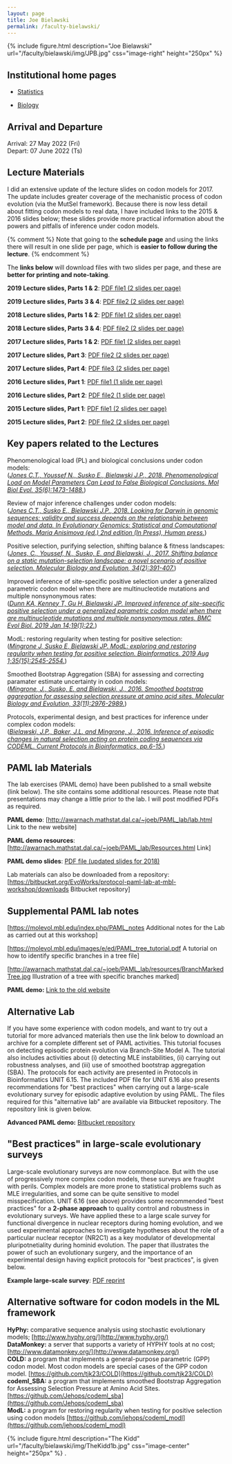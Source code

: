 ```yaml
---
layout: page
title: Joe Bielawski
permalink: /faculty-bielawski/
---
```

{% include figure.html description="Joe Bielawski" url="/faculty/bielawski/img/JPB.jpg" css="image-right" height="250px" %}
## Institutional home pages

* [Statistics](http://www.mscs.dal.ca/Faculty/bielawski.html)

* [Biology](http://www.bielawski.info)

## Arrival and Departure

Arrival: 27 May 2022 (Fri)<br>
Depart:  07 June 2022 (Ts)

## Lecture Materials

I did an extensive update of the lecture slides on codon models for 2017. The update includes greater coverage of the mechanistic process of codon evolution (via the MutSel framework).  Because there is now less detail about fitting codon models to real data, I have included links to the 2015 & 2016 slides below; these slides provide more practical information about the powers and pitfalls of inference under codon models.

{% comment %}
Note that going to the **schedule page** and using the links there will result in one slide per page, which is **easier to follow during the lecture**.
{% endcomment %}

The **links below** will download files with two slides per page, and these are **better for printing and note-taking**.

**2019 Lecture slides, Parts 1 & 2**: [PDF file1 (2 slides per page)](http://awarnach.mathstat.dal.ca/~joeb/PAML_lab/slides/WH2019_Parts1and2_handouts.pdf)

**2019 Lecture slides, Parts 3 & 4**: [PDF file2 (2 slides per page)](http://awarnach.mathstat.dal.ca/~joeb/PAML_lab/slides/WH2019_Parts3and4_handouts.pdf)


**2018 Lecture slides, Parts 1 & 2**: [PDF file1 (2 slides per page)](http://awarnach.mathstat.dal.ca/~joeb/PAML_lab/slides/WH2018_Parts1and2_Handouts.pdf)

**2018 Lecture slides, Parts 3 & 4**: [PDF file2 (2 slides per page)](http://awarnach.mathstat.dal.ca/~joeb/PAML_lab/slides/WH2018_Part3and4_handouts.pdf)


**2017 Lecture slides, Parts 1 & 2**: [PDF file1 (2 slides per page)](http://awarnach.mathstat.dal.ca/~joeb/PAML_lab/slides/WH2017_Parts1and2.pdf)

**2017 Lecture slides, Part 3**: [PDF file2 (2 slides per page)](http://awarnach.mathstat.dal.ca/~joeb/PAML_lab/slides/WH2017_Part3.pdf)

**2017 Lecture slides, Part 4**: [PDF file3 (2 slides per page)](http://awarnach.mathstat.dal.ca/~joeb/PAML_lab/slides/WH2017_Part4.pdf)


**2016 Lecture slides, Part 1**: [PDF file1 (1 slide per page)](http://awarnach.mathstat.dal.ca/~joeb/PAML_lab/slides/WH2016_lecture_Parts1and2_FullPage.pdf)

**2016 Lecture slides, Part 2**: [PDF file2 (1 slide per page)](http://awarnach.mathstat.dal.ca/~joeb/PAML_lab/slides/WH2016_lecture_Part3.pdf)

**2015 Lecture slides, Part 1**: [PDF file1 (2 slides per page)](http://awarnach.mathstat.dal.ca/~joeb/PAML_lab/slides/Lecture_WH2015_Part1_2slidesPage.pdf)

**2015 Lecture slides, Part 2**: [PDF file2 (2 slides per page)](http://awarnach.mathstat.dal.ca/~joeb/PAML_lab/slides/Lecture_WH2015_Part2_2slidesPage.pdf)


## Key papers related to the Lectures

Phenomenological load (PL) and biological conclusions under codon models:<br>
(_[Jones C.T., Youssef N., Susko E., Bielawski J.P., 2018. Phenomenological Load on Model Parameters Can Lead to False Biological Conclusions. Mol Biol Evol. 35(6):1473-1488.](http://awarnach.mathstat.dal.ca/~joeb/PAML_lab/resources/Jones_PL_MBE2018.pdf)_)


Review of major inference challenges under codon models:<br>
(_[Jones C.T., Susko E., Bielawski J.P.,  2018. Looking for Darwin in genomic sequences: validity and success depends on the relationship between model and data. In Evolutionary Genomics: Statistical and Computational Methods. Maria Anisimova (ed.) 2nd edition (In Press), Human press.](http://awarnach.mathstat.dal.ca/~joeb/PAML_lab/resources/JonesSuskoBielawski_InPress.pdf)_)

Positive selection, purifying selection, shifting balance & fitness landscapes:<br>
(_[Jones, C., Youssef, N., Susko, E. and Bielawski, J., 2017.  Shifting balance on a static mutation-selection landscape: a novel scenario of positive selection. Molecular Biology and Evolution, 34(2):391-407.](http://awarnach.mathstat.dal.ca/~joeb/PAML_lab/resources/ShiftBalance_MBE_2016.pdf)_)

Improved inference of site-specific positive selection under a generalized parametric codon model when there are
multinucleotide mutations and multiple nonsynonymous rates: <br>
(_[Dunn KA, Kenney T, Gu H, Bielawski JP. Improved inference of site-specific positive selection under a generalized parametric codon model when there are multinucleotide mutations and multiple nonsynonymous rates. BMC Evol Biol. 2019 Jan 14;19(1):22.](https://bmcevolbiol.biomedcentral.com/articles/10.1186/s12862-018-1326-7)_)

ModL: restoring regularity when testing for positive selection: <br>
(_[Mingrone J, Susko E, Bielawski JP. ModL: exploring and restoring regularity when testing for positive selection. Bioinformatics. 2019 Aug 1;35(15):2545-2554.](https://academic.oup.com/bioinformatics/article/35/15/2545/5239994)_)

Smoothed Bootstrap Aggregation (SBA) for assessing and correcting paramater estimate uncertainty in codon models:<br>
(_[Mingrone, J., Susko, E. and Bielawski, J., 2016. Smoothed bootstrap aggregation for assessing selection pressure at amino acid sites. Molecular Biology and Evolution, 33(11):2976-2989.](http://awarnach.mathstat.dal.ca/~joeb/PAML_lab/resources/Mingrone_SBA_MBE2016.pdf)_)

Protocols, experimental design, and best practices for inference under complex codon models:<br>
(_[Bielawski, J.P., Baker, J.L. and Mingrone, J., 2016. Inference of episodic changes in natural selection acting on protein coding sequences via CODEML. Current Protocols in Bioinformatics, pp.6-15.](http://awarnach.mathstat.dal.ca/~joeb/PAML_lab/resources/UNIT6.15.pdf)_)

## PAML lab Materials

The lab exercises (PAML demo) have been published to a small website (link below). The site contains some additional resources. Please note that presentations may change a little prior to the lab. I will post modified PDFs as required. 

**PAML demo**: [http://awarnach.mathstat.dal.ca/~joeb/PAML_lab/lab.html Link to the new website]

**PAML demo resources**: [http://awarnach.mathstat.dal.ca/~joeb/PAML_lab/Resources.html Link]

**PAML demo slides**: [PDF file (updated slides for 2018)](http://awarnach.mathstat.dal.ca/~joeb/PAML_lab/resources/pamlDEMO_slides.pdf)

Lab materials can also be downloaded from a repository: [https://bitbucket.org/EvoWorks/protocol-paml-lab-at-mbl-workshop/downloads Bitbucket repository]


## Supplemental PAML lab notes

[https://molevol.mbl.edu/index.php/PAML_notes Additional notes for the Lab as carried out at this workshop]

[https://molevol.mbl.edu/images/e/ed/PAML_tree_tutorial.pdf A tutorial on how to identify specific branches in a tree file]

[http://awarnach.mathstat.dal.ca/~joeb/PAML_lab/resources/BranchMarkedTree.jpg Illustration of a tree with specific branches marked]

**PAML demo:** [Link to the old website](http://awarnach.mathstat.dal.ca/~joeb/PAML_lab_old/lab.html)

## Alternative Lab

If you have some experience with codon models, and want to try out a tutorial for more advanced materials then use the link below to download an archive for a complete different set of PAML activities.  This tutorial focuses on detecting episodic protein evolution via Branch-Site Model A.  The tutorial also includes activities about (i) detecting MLE instabilities, (ii) carrying out robustness analyses, and (iii) use of smoothed bootstrap aggregation (SBA).  The protocols for each activity are presented in Protocols in Bioinformatics UNIT 6.15.  The included PDF file for UNIT 6.16 also presents recommendations for "best practices" when carrying out a large-scale evolutionary survey for episodic adaptive evolution by using PAML.  The files required for this "alternative lab" are available via Bitbucket repository.  The repository link is given below.

**Advanced PAML demo:** [Bitbucket repository](https://bitbucket.org/EvoWorks/protocol-inference-of-episodic-selection/downloads)

## "Best practices" in large-scale evolutionary surveys

Large-scale evolutionary surveys are now commonplace. But with the use of progressively more complex codon models, these surveys are fraught with perils. Complex models are more prone to statistical problems such as MLE irregularities, and some can be quite sensitive to model misspecification.  UNIT 6.16 (see above) provides some recommended "best practices" for a **2-phase approach** to quality control and robustness in evolutionary surveys.  We have applied these to a large scale survey for functional divergence in nuclear receptors during homing evolution, and we used experimental approaches to investigate hypotheses about the role of a particular nuclear receptor (NR2C1) as a key modulator of developmental pluripotnetiality during hominid evolution. The paper that illustrates the power of such an evolutionary surgery, and the importance of an experimental design having explicit protocols for "best practices", is given below.

**Example large-scale survey**: [PDF reprint](http://awarnach.mathstat.dal.ca/~joeb/PAML_lab/resources/Baker.905.full.pdf)


## Alternative software for codon models in the ML framework

**HyPhy:**  comparative sequence analysis using stochastic evolutionary models; [http://www.hyphy.org/](http://www.hyphy.org/)<br>
**DataMonkey:**  a server that supports a variety of HYPHY tools at no cost; [http://www.datamonkey.org/](http://www.datamonkey.org/)<br>
**COLD:**  a program that implements a general-purpose parametric (GPP) codon model. Most codon models are special cases of the GPP codon model. [https://github.com/tjk23/COLD](https://github.com/tjk23/COLD)<br>
**codeml_SBA:**  a program that implements smoothed Bootstrap Aggregation for Assessing Selection Pressure at Amino Acid Sites.[https://github.com/Jehops/codeml_sba](https://github.com/Jehops/codeml_sba)<br>
**ModL:**  a program for restoring regularity when testing for positive selection using codon models [https://github.com/jehops/codeml_modl](https://github.com/jehops/codeml_modl)

{% include figure.html description="The Kidd" url="/faculty/bielawski/img/TheKidd1b.jpg" css="image-center" height="250px" %}
.

